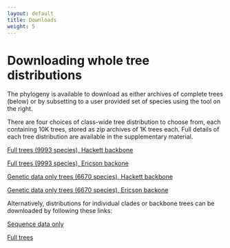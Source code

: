 ```yaml
---
layout: default
title: Downloads
weight: 5
---
```


Downloading whole tree distributions
====================================

The phylogeny is available to download as either archives of complete trees (below) or by subsetting to a user provided set of species using the tool on the right.

There are four choices of class-wide tree distribution to choose from, each containing 10K trees, stored as zip archives of 1K trees each. Full details of each tree distribution are available in the supplementary material.

[Full trees (9993 species), Hackett backbone](http://litoria.eeb.yale.edu/bird-tree/archives/Stage2/)

[Full trees (9993 species), Ericson backone ](http://litoria.eeb.yale.edu/bird-tree/archives/Stage2/)

[Genetic data only trees (6670 species), Hackett backbone](http://litoria.eeb.yale.edu/bird-tree/archives/Stage1/)

[Genetic data only trees (6670 species), Ericson backone](http://litoria.eeb.yale.edu/bird-tree/archives/Stage1/)

Alternatively, distributions for individual clades or backbone trees can be downloaded by following these links:

[Sequence data only](http://litoria.eeb.yale.edu/bird-tree/archives/PatchClade/Stage1)

[Full trees](http://litoria.eeb.yale.edu/bird-tree/archives/PatchClade/Stage2)
